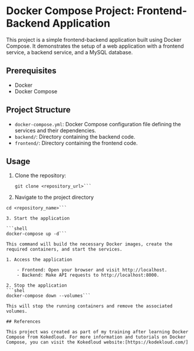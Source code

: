 # Docker Compose Project: Frontend-Backend Application

This project is a simple frontend-backend application built using Docker Compose. It demonstrates the setup of a web application with a frontend service, a backend service, and a MySQL database.

## Prerequisites

- Docker
- Docker Compose

## Project Structure

- `docker-compose.yml`: Docker Compose configuration file defining the services and their dependencies.
- `backend/`: Directory containing the backend code.
- `frontend/`: Directory containing the frontend code.

## Usage

1. Clone the repository:

	```shell
	git clone <repository_url>```

2. Navigate to the project directory

```shell
cd <repository_name>```

3. Start the application

```shell
docker-compose up -d```

This command will build the necessary Docker images, create the required containers, and start the services.

1. Access the application

	- Frontend: Open your browser and visit http://localhost.
	- Backend: Make API requests to http://localhost:8000.

2. Stop the application
```shel
docker-compose down --volumes```

This will stop the running containers and remove the associated volumes.

## References

This project was created as part of my training after learning Docker Compose from Kokedloud. For more information and tutorials on Docker Compose, you can visit the Kokedloud website:[https://kodekloud.com/]

